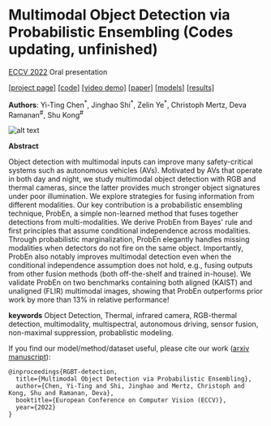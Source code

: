 # Multimodal Object Detection via Probabilistic Ensembling (Codes updating, unfinished)

[ECCV 2022](https://eccv2022.ecva.net/) Oral presentation

[[project page]](https://mscvprojects.ri.cmu.edu/2020teamc/ "RGBT-detection") 
[[code]](https://github.com/Jamie725/RGBT-detection)
[[video demo]](https://youtu.be/VH7826g8u7c "RGBT-detection")
[[paper]](https://arxiv.org/abs/2104.02904)
[[models]](https://drive.google.com/drive/folders/1U1qXYPmts8Xl9xhc1Asb_VpR-_szfNv9?usp=sharing)
[[results]](https://drive.google.com/file/d/1XLjWa2KIrbfjaPGikCjSDIRM9U717Hot/view?usp=sharing)


**Authors**: Yi-Ting Chen<sup>\*</sup>, 
Jinghao Shi<sup>\*</sup>, 
Zelin Ye<sup>\*</sup>, Christoph Mertz, Deva Ramanan<sup>#</sup>, Shu Kong<sup>#</sup>

![alt text](https://mscvprojects.ri.cmu.edu/2020teamc/wp-content/uploads/sites/33/2020/05/Header.jpg "video demo")






**Abstract** 

Object detection with multimodal inputs can improve many safety-critical systems such as autonomous vehicles (AVs). Motivated by AVs that operate in both day and night, we study multimodal object detection with RGB and thermal cameras, since the latter provides much stronger object signatures under poor illumination. We explore strategies for fusing information from different modalities. Our key contribution is a probabilistic ensembling technique, ProbEn, a simple non-learned method that fuses together detections from multi-modalities. We derive ProbEn from Bayes' rule and first principles that assume conditional independence across modalities. Through probabilistic marginalization, ProbEn elegantly handles missing modalities when detectors do not fire on the same object. Importantly, ProbEn also notably improves multimodal detection even when the conditional independence assumption does not hold, e.g., fusing outputs from other fusion methods (both off-the-shelf and trained in-house). We validate ProbEn on two benchmarks containing both aligned (KAIST) and unaligned (FLIR) multimodal images, showing that ProbEn outperforms prior work by more than 13% in relative performance!



**keywords**
Object Detection, Thermal, infrared camera, RGB-thermal detection, multimodality, multispectral, autonomous driving, sensor fusion, non-maximal suppression, probablistic modeling.



If you find our model/method/dataset useful, please cite our work ([arxiv manuscript](https://arxiv.org/abs/2104.02904)):

    @inproceedings{RGBT-detection,
      title={Multimodal Object Detection via Probabilistic Ensembling},
      author={Chen, Yi-Ting and Shi, Jinghao and Mertz, Christoph and Kong, Shu and Ramanan, Deva},
      booktitle={European Conference on Computer Vision (ECCV)},
      year={2022}
    }
